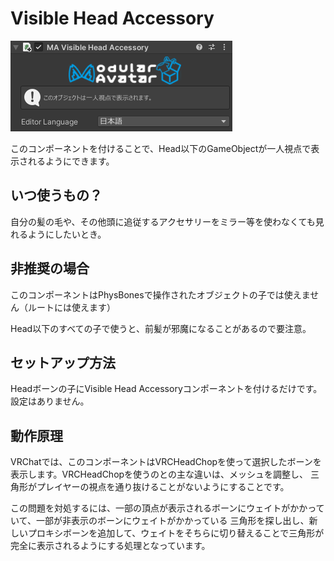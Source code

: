 # Visible Head Accessory

![Visible Head Accessory component](visible-head-accessory.png)

このコンポーネントを付けることで、Head以下のGameObjectが一人視点で表示されるようにできます。

## いつ使うもの？

自分の髪の毛や、その他頭に追従するアクセサリーをミラー等を使わなくても見れるようにしたいとき。

## 非推奨の場合

このコンポーネントはPhysBonesで操作されたオブジェクトの子では使えません（ルートには使えます）

Head以下のすべての子で使うと、前髪が邪魔になることがあるので要注意。

## セットアップ方法

Headボーンの子にVisible Head Accessoryコンポーネントを付けるだけです。設定はありません。

## 動作原理

VRChatでは、このコンポーネントはVRCHeadChopを使って選択したボーンを表示します。VRCHeadChopを使うのとの主な違いは、メッシュを調整し、
三角形がプレイヤーの視点を通り抜けることがないようにすることです。

この問題を対処するには、一部の頂点が表示されるボーンにウェイトがかかっていて、一部が非表示のボーンにウェイトがかかっている
三角形を探し出し、新しいプロキシボーンを追加して、ウェイトをそちらに切り替えることで三角形が完全に表示されるようにする処理となっています。
